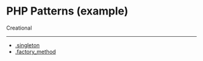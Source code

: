 PHP Patterns (example)    
==============
Creational

----------
* [.singleton](https://github.com/dvwhitem/ln_phppatterns/blob/master/creational/singleton/singleton.php)
* [.factory_method](https://github.com/dvwhitem/ln_phppatterns/tree/master/creational/factory_method)